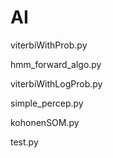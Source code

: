 # AI
viterbiWithProb.py

hmm_forward_algo.py

viterbiWithLogProb.py

simple_percep.py

kohonenSOM.py

test.py

